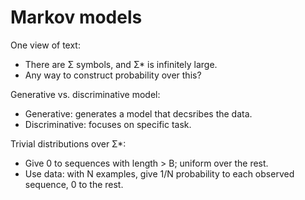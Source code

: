 # Markov models

One view of text:
* There are Σ symbols, and Σ* is infinitely large.
* Any way to construct probability over this?

Generative vs. discriminative model:
* Generative: generates a model that decsribes the data.
* Discriminative: focuses on specific task.

Trivial distributions over Σ*:
* Give 0 to sequences with length > B; uniform over the rest.
* Use data: with N examples, give 1/N probability to each observed sequence, 0 to the rest. 